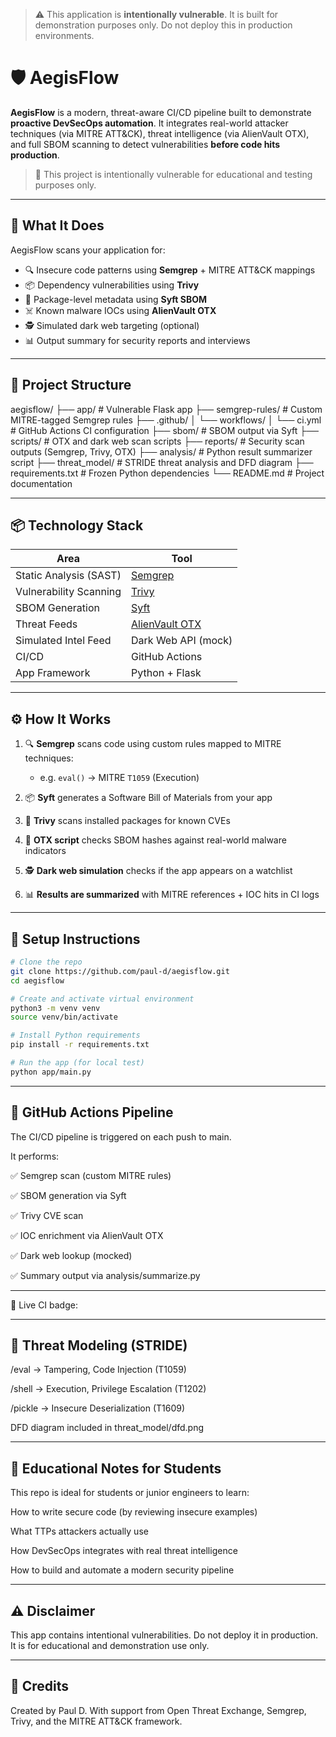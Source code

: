 > ⚠️ This application is **intentionally vulnerable**. It is built for demonstration purposes only. Do not deploy this in production environments.

# 🛡️ AegisFlow

**AegisFlow** is a modern, threat-aware CI/CD pipeline built to demonstrate **proactive DevSecOps automation**. It integrates real-world attacker techniques (via MITRE ATT&CK), threat intelligence (via AlienVault OTX), and full SBOM scanning to detect vulnerabilities **before code hits production**.

> 🧪 This project is intentionally vulnerable for educational and testing purposes only.

---

## 🚀 What It Does

AegisFlow scans your application for:

- 🔍 Insecure code patterns using **Semgrep** + MITRE ATT&CK mappings
- 📦 Dependency vulnerabilities using **Trivy**
- 🧾 Package-level metadata using **Syft SBOM**
- ☠️ Known malware IOCs using **AlienVault OTX**
- 🕵️ Simulated dark web targeting (optional)
- 📊 Output summary for security reports and interviews

---

## 📁 Project Structure

aegisflow/
├── app/                    # Vulnerable Flask app
├── semgrep-rules/          # Custom MITRE-tagged Semgrep rules
├── .github/
│   └── workflows/
│       └── ci.yml          # GitHub Actions CI configuration
├── sbom/                   # SBOM output via Syft
├── scripts/                # OTX and dark web scan scripts
├── reports/                # Security scan outputs (Semgrep, Trivy, OTX)
├── analysis/               # Python result summarizer script
├── threat_model/           # STRIDE threat analysis and DFD diagram
├── requirements.txt        # Frozen Python dependencies
└── README.md               # Project documentation


---

## 📦 Technology Stack

| Area | Tool |
|------|------|
| Static Analysis (SAST) | [Semgrep](https://semgrep.dev) |
| Vulnerability Scanning | [Trivy](https://aquasecurity.github.io/trivy/) |
| SBOM Generation | [Syft](https://github.com/anchore/syft) |
| Threat Feeds | [AlienVault OTX](https://otx.alienvault.com) |
| Simulated Intel Feed | Dark Web API (mock) |
| CI/CD | GitHub Actions |
| App Framework | Python + Flask |

---

## ⚙️ How It Works

1. 🔍 **Semgrep** scans code using custom rules mapped to MITRE techniques:
   - e.g. `eval()` → MITRE `T1059` (Execution)

2. 📦 **Syft** generates a Software Bill of Materials from your app

3. 🧨 **Trivy** scans installed packages for known CVEs

4. 🚨 **OTX script** checks SBOM hashes against real-world malware indicators

5. 🕵️ **Dark web simulation** checks if the app appears on a watchlist

6. 📊 **Results are summarized** with MITRE references + IOC hits in CI logs

---

## 🔧 Setup Instructions

```bash
# Clone the repo
git clone https://github.com/paul-d/aegisflow.git
cd aegisflow

# Create and activate virtual environment
python3 -m venv venv
source venv/bin/activate

# Install Python requirements
pip install -r requirements.txt

# Run the app (for local test)
python app/main.py
```
--- 

## 🔁 GitHub Actions Pipeline
The CI/CD pipeline is triggered on each push to main.

It performs:

✅ Semgrep scan (custom MITRE rules)

✅ SBOM generation via Syft

✅ Trivy CVE scan

✅ IOC enrichment via AlienVault OTX

✅ Dark web lookup (mocked)

✅ Summary output via analysis/summarize.py

---

📌 Live CI badge:

---

## 🧠 Threat Modeling (STRIDE)
/eval → Tampering, Code Injection (T1059)

/shell → Execution, Privilege Escalation (T1202)

/pickle → Insecure Deserialization (T1609)

DFD diagram included in threat_model/dfd.png

---

## 📘 Educational Notes for Students
This repo is ideal for students or junior engineers to learn:

How to write secure code (by reviewing insecure examples)

What TTPs attackers actually use

How DevSecOps integrates with real threat intelligence

How to build and automate a modern security pipeline

---

## ⚠️ Disclaimer
This app contains intentional vulnerabilities. Do not deploy it in production. It is for educational and demonstration use only.

---

## 🙌 Credits
Created by Paul D.
With support from Open Threat Exchange, Semgrep, Trivy, and the MITRE ATT&CK framework.